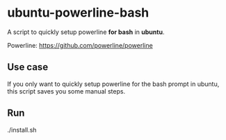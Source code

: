# ubuntu-powerline-bash

A script to quickly setup powerline **for bash** in **ubuntu**.

Powerline: https://github.com/powerline/powerline

## Use case

If you only want to quickly setup powerline for the bash prompt in ubuntu, this script saves you some manual steps.

## Run

  ./install.sh


